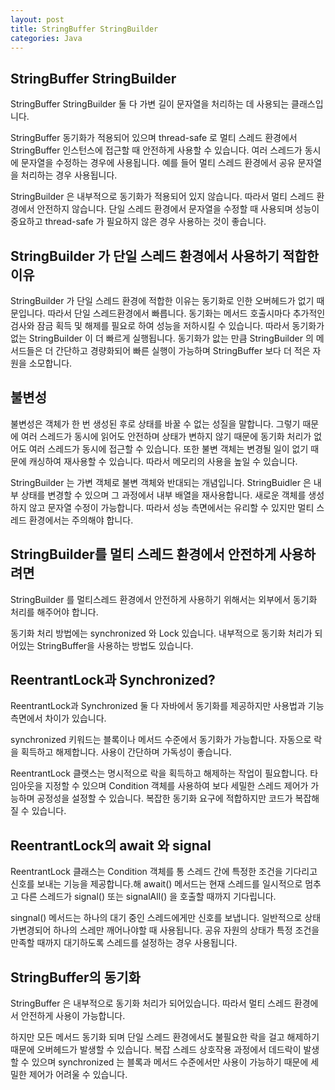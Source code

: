 ```yaml
---
layout: post
title: StringBuffer StringBuilder
categories: Java
---
```


## StringBuffer StringBuilder
StringBuffer StringBuilder 둘 다 가변 길이 문자열을 처리하는 데 사용되는 클래스입니다.

StringBuffer 동기화가 적용되어 있으며 thread-safe 로 멀티 스레드 환경에서 StringBuffer 인스턴스에 접근할 때 안전하게 사용할 수  있습니다.
여러 스레드가 동시에 문자열을 수정하는 경우에 사용됩니다. 예를 들어 멀티 스레드 환경에서 공유 문자열을 처리하는 경우 사용됩니다.
<script src="https://gist.github.com/byunyourim/e1e56c08b6168c66d7324a03d3c1dc3c.js"></script>

StringBuilder 은 내부적으로 동기화가 적용되어 있지 않습니다. 따라서 멀티 스레드 환경에서 안전하지 않습니다.
단일 스레드 환경에서 문자열을 수정할 때 사용되며 성능이 중요하고 thread-safe 가 필요하지 않은 경우 사용하는 것이 좋습니다.
<script src="https://gist.github.com/byunyourim/3bc688cd74be0b6d4bf57f4b28300be4.js"></script>

## StringBuilder 가 단일 스레드 환경에서 사용하기 적합한 이유
StringBuilder 가 단일 스레드 환경에 적합한 이유는 동기화로 인한 오버헤드가 없기 때문입니다. 따라서 단일 스레드환경에서 빠릅니다.
동기화는 메서드 호출시마다 추가적인 검사와 잠금 획득 및 해제를 필요로 하여 성능을 저하시킬 수 있습니다.
따라서 동기화가 없는 StringBuilder 이 더 빠르게 실행됩니다.
동기화가 앖는 만큼 StringBuilder 의 메서드들은 더 간단하고 경량화되어 빠른 실행이 가능하며 StringBuffer 보다 더 적은 자원을 소모합니다.


## 불변성
불변성은 객체가 한 번 생성된 후로 상태를 바꿀 수 없는 성질을 말합니다.
그렇기 때문에 여러 스레드가 동시에 읽어도 안전하며 상태가 변하지 않기 때문에 동기화 처리가 없어도 여러 스레드가 동시에 접근할 수 있습니다.
또한 불변 객체는 변경될 일이 없기 때문에 캐싱하여 재사용할 수 있습니다. 따라서 메모리의 사용을 높일 수 있습니다.

StringBuilder 는 가변 객체로 불변 객체와 반대되는 개념입니다.
StringBuidler 은 내부 상태를 변경할 수 있으며 그 과정에서 내부 배열을 재사용합니다. 새로운 객체를 생성하지 않고 문자열 수정이 가능합니다.
따라서 성능 측면에서는 유리할 수 있지만 멀티 스레드 환경에서는 주의해야 합니다.


## StringBuilder를 멀티 스레드 환경에서 안전하게 사용하려면
StringBuilder 를 멀티스레드 환경에서 안전하게 사용하기 위해서는 외부에서 동기화 처리를 해주어야 합니다.

동기화 처리 방법에는 synchronized 와 Lock  있습니다.
내부적으로 동기화 처리가 되어있는 StringBuffer을 사용하는 방법도 있습니다.


## ReentrantLock과 Synchronized?
ReentrantLock과 Synchronized 둘 다 자바에서 동기화를 제공하지만 사용법과 기능 측면에서 차이가 있습니다.

synchronized 키워드는 블록이나 메서드 수준에서 동기화가 가능합니다. 자동으로 락을 획득하고 해제합니다.
사용이 간단하며 가독성이 좋습니다.
<script src="https://gist.github.com/byunyourim/d522eee32b0670d90a681e5929975f23.js"></script>

ReentrantLock 클랫스는 명시적으로 락을 획득하고 해제하는 작업이 필요합니다.
타임아웃을 지정할 수 있으며 Condition 객체를 사용하여 보다 세밀한 스레드 제어가 가능하며 공정성을 설정할 수 있습니다.
복잡한 동기화 요구에 적합하지만 코드가 복잡해질 수 있습니다.
<script src="https://gist.github.com/byunyourim/29938a19d1b22b786230fdc2fd6493c9.js"></script>


## ReentrantLock의 await 와 signal
ReentrantLock 클래스는 Condition 객체를 통 스레드 간에 특정한 조건을 기다리고 신호를 보내는 기능을 제공합니다.해
await() 메서드는 현재 스레드를 일시적으로 멈추고 다른 스레드가 signal() 또는 signalAll() 을 호출할 때까지 기다립니다.

singnal() 메서드는 하나의 대기 중인 스레드에게만 신호를 보냅니다. 일반적으로 상태가변경되어 하나의 스레만 깨어나야할 때 사용됩니다.
공유 자원의 상태가 특정 조건을 만족할 때까지 대기하도록 스레드를 설정하는 경우 사용됩니다.
<script src="https://gist.github.com/byunyourim/abc5c521cbbb8b597e7ca4587f021613.js"></script>


## StringBuffer의 동기화
StringBuffer 은 내부적으로 동기화 처리가 되어있습니다.
따라서 멀티 스레드 환경에서 안전하게 사용이 가능합니다. 

하지만 모든 메서드 동기화 되며 단일 스레드 환경에서도 불필요한 락을 걸고 해제하기 때문에 오버헤드가 발생할 수 있습니다.
복잡 스레드 상호작용 과정에서 데드락이 발생할 수 있으며 synchronized 는 블록과 메서드 수준에서만 사용이 가능하기 때문에 세밀한 제어가 어려울 수 있습니다.

